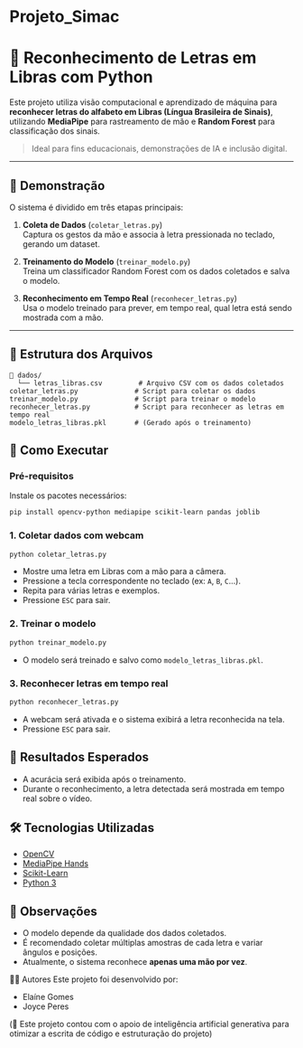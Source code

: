 # Projeto_Simac
# 🤟 Reconhecimento de Letras em Libras com Python

Este projeto utiliza visão computacional e aprendizado de máquina para **reconhecer letras do alfabeto em Libras (Língua Brasileira de Sinais)**, utilizando **MediaPipe** para rastreamento de mão e **Random Forest** para classificação dos sinais.

> Ideal para fins educacionais, demonstrações de IA e inclusão digital.

---

## 📸 Demonstração

O sistema é dividido em três etapas principais:

1. **Coleta de Dados** (`coletar_letras.py`)  
   Captura os gestos da mão e associa à letra pressionada no teclado, gerando um dataset.

2. **Treinamento do Modelo** (`treinar_modelo.py`)  
   Treina um classificador Random Forest com os dados coletados e salva o modelo.

3. **Reconhecimento em Tempo Real** (`reconhecer_letras.py`)  
   Usa o modelo treinado para prever, em tempo real, qual letra está sendo mostrada com a mão.

---

## 📂 Estrutura dos Arquivos

```
📁 dados/
  └── letras_libras.csv         # Arquivo CSV com os dados coletados
coletar_letras.py              # Script para coletar os dados
treinar_modelo.py              # Script para treinar o modelo
reconhecer_letras.py           # Script para reconhecer as letras em tempo real
modelo_letras_libras.pkl       # (Gerado após o treinamento)
```
## 🚀 Como Executar

### Pré-requisitos

Instale os pacotes necessários:

```bash
pip install opencv-python mediapipe scikit-learn pandas joblib
```

### 1. Coletar dados com webcam

```bash
python coletar_letras.py
```

- Mostre uma letra em Libras com a mão para a câmera.
- Pressione a tecla correspondente no teclado (ex: `A`, `B`, `C`...).
- Repita para várias letras e exemplos.
- Pressione `ESC` para sair.

### 2. Treinar o modelo

```bash
python treinar_modelo.py
```

- O modelo será treinado e salvo como `modelo_letras_libras.pkl`.

### 3. Reconhecer letras em tempo real

```bash
python reconhecer_letras.py
```

- A webcam será ativada e o sistema exibirá a letra reconhecida na tela.
- Pressione `ESC` para sair.

## 🎯 Resultados Esperados

- A acurácia será exibida após o treinamento.
- Durante o reconhecimento, a letra detectada será mostrada em tempo real sobre o vídeo.

## 🛠️ Tecnologias Utilizadas

- [OpenCV](https://opencv.org/)
- [MediaPipe Hands](https://google.github.io/mediapipe/)
- [Scikit-Learn](https://scikit-learn.org/)
- [Python 3](https://www.python.org/)

## 📌 Observações

- O modelo depende da qualidade dos dados coletados.
- É recomendado coletar múltiplas amostras de cada letra e variar ângulos e posições.
- Atualmente, o sistema reconhece **apenas uma mão por vez**.

👨‍💻 Autores
Este projeto foi desenvolvido por:
- Elaíne Gomes
- Joyce Peres

(🧠 Este projeto contou com o apoio de inteligência artificial generativa para otimizar a escrita de código e estruturação do projeto)

